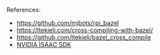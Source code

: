 References:

- https://github.com/mjbots/rpi_bazel
- https://ltekieli.com/cross-compiling-with-bazel/
- https://github.com/ltekieli/bazel_cross_compile
- [NVIDIA ISAAC SDK](https://developer.nvidia.com/isaac-sdk)
